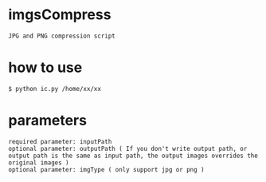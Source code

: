 # imgsCompress
    JPG and PNG compression script
# how to use
    $ python ic.py /home/xx/xx
# parameters
    required parameter: inputPath
    optional parameter: outputPath ( If you don't write output path, or output path is the same as input path, the output images overrides the original images )
    optional parameter: imgType ( only support jpg or png )
